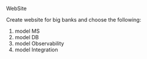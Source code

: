 WebSite

Create website for big banks and choose the following:
1. model MS
2. model DB
3. model Observability
4. model Integration



